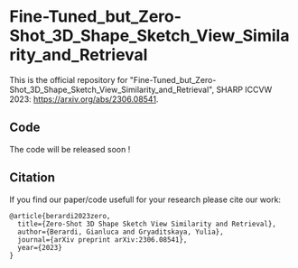 # Fine-Tuned_but_Zero-Shot_3D_Shape_Sketch_View_Similarity_and_Retrieval

This is the official repository for "Fine-Tuned_but_Zero-Shot_3D_Shape_Sketch_View_Similarity_and_Retrieval", SHARP ICCVW 2023:
https://arxiv.org/abs/2306.08541.

## Code
The code will be released soon !

## Citation
If you find our paper/code usefull for your research please cite our work:
```
@article{berardi2023zero,
  title={Zero-Shot 3D Shape Sketch View Similarity and Retrieval},
  author={Berardi, Gianluca and Gryaditskaya, Yulia},
  journal={arXiv preprint arXiv:2306.08541},
  year={2023}
}
```
